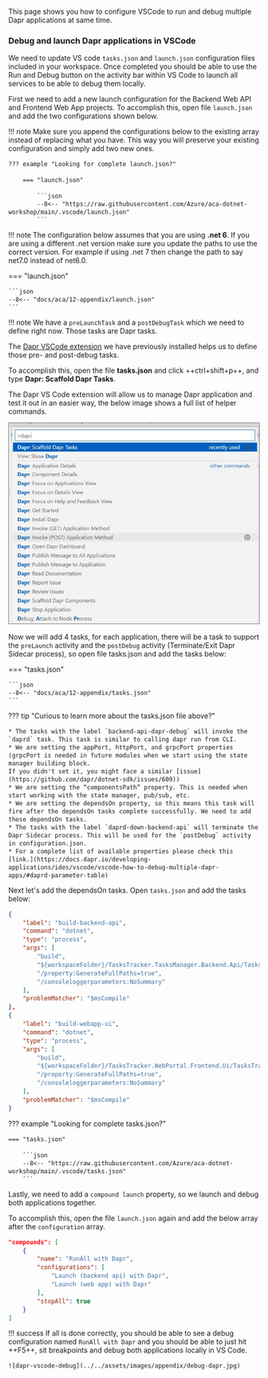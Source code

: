 This page shows you how to configure VSCode to run and debug multiple Dapr applications at same time.

### Debug and launch Dapr applications in VSCode

We need to update VS code `tasks.json` and `launch.json` configuration files included in your workspace. Once completed you should be able to use the Run and Debug button on the activity bar within 
VS Code to launch all services to be able to debug them locally.

First we need to add a new launch configuration for the Backend Web API and Frontend Web App projects. 
To accomplish this, open file `launch.json` and add the two configurations shown below. 

!!! note
    Make sure you append the configurations below to the existing array instead of replacing what you have. This way you will preserve your existing configuration and simply add two new ones. 
    
    ??? example "Looking for complete launch.json?"
        
        === "launch.json"
            
            ```json
            --8<-- "https://raw.githubusercontent.com/Azure/aca-dotnet-workshop/main/.vscode/launch.json"
            ```
!!! note
    The configuration below assumes that you are using **.net 6**. If you are using a different .net version make sure you update the paths to use the correct version. 
    For example if using .net 7 then change the path to say net7.0 instead of net6.0.

=== "launch.json"
    
    ```json
    --8<-- "docs/aca/12-appendix/launch.json"
    ```
!!! note 
    We have a `preLaunchTask` and a `postDebugTask` which we need to define right now. Those tasks are Dapr tasks.

The [Dapr VSCode extension](https://docs.dapr.io/developing-applications/ides/vscode/vscode-dapr-extension/#scaffold-dapr-debugging-tasks) we have previously installed helps us to define those pre- and post-debug 
tasks. 

To accomplish this, open the file **tasks.json** and click ++ctrl+shift+p++, and type **Dapr: Scaffold Dapr Tasks**. 

The Dapr VS Code extension will allow us to manage Dapr application and test it out in an easier way, the below image shows a full list of helper commands.

![dapr-vscode-extension](../../assets/images/appendix/dapr-vscode-extension.jpg)

Now we will add 4 tasks, for each application, there will be a task to support the `preLaunch` activity and the `postDebug` activity (Terminate/Exit Dapr Sidecar process), so open file tasks.json and add the tasks below:

=== "tasks.json"
    
    ```json
    --8<-- "docs/aca/12-appendix/tasks.json"
    ```

??? tip "Curious to learn more about the tasks.json file above?"

    * The tasks with the label `backend-api-dapr-debug` will invoke the `daprd` task. This task is similar to calling dapr run from CLI.
    * We are setting the appPort, httpPort, and grpcPort properties (grpcPort is needed in future modules when we start using the state manager building block. 
    If you didn't set it, you might face a similar [issue](https://github.com/dapr/dotnet-sdk/issues/609))
    * We are setting the “componentsPath” property. This is needed when start working with the state manager, pub/sub, etc.
    * We are setting the dependsOn property, so this means this task will fire after the dependsOn tasks complete successfully. We need to add those dependsOn tasks.
    * The tasks with the label `daprd-down-backend-api` will terminate the Dapr Sidecar process. This will be used for the `postDebug` activity in configuration.json.
    * For a complete list of available properties please check this [link.](https://docs.dapr.io/developing-applications/ides/vscode/vscode-how-to-debug-multiple-dapr-apps/#daprd-parameter-table)

Next let's add the dependsOn tasks. Open `tasks.json` and add the tasks below:

```json title="tasks.json"
{
    "label": "build-backend-api",
    "command": "dotnet",
    "type": "process",
    "args": [
        "build",
        "${workspaceFolder}/TasksTracker.TasksManager.Backend.Api/TasksTracker.TasksManager.Backend.Api.csproj",
        "/property:GenerateFullPaths=true",
        "/consoleloggerparameters:NoSummary"
    ],
    "problemMatcher": "$msCompile"
},
{
    "label": "build-webapp-ui",
    "command": "dotnet",
    "type": "process",
    "args": [
        "build",
        "${workspaceFolder}/TasksTracker.WebPortal.Frontend.Ui/TasksTracker.WebPortal.Frontend.Ui.csproj",
        "/property:GenerateFullPaths=true",
        "/consoleloggerparameters:NoSummary"
    ],
    "problemMatcher": "$msCompile"
}
```

??? example "Looking for complete tasks.json?"
        
    === "tasks.json"
        
        ```json
        --8<-- "https://raw.githubusercontent.com/Azure/aca-dotnet-workshop/main/.vscode/tasks.json"
        ```

Lastly, we need to add a `compound launch` property, so we launch and debug both applications together. 

To accomplish this, open the file `launch.json` again and add the below array after the `configuration` array.

```json title="launch.json"
"compounds": [
    {
        "name": "RunAll with Dapr",
        "configurations": [
            "Launch (backend api) with Dapr",
            "Launch (web app) with Dapr"
        ],
        "stopAll": true
    }
]
```
!!! success
    If all is done correctly, you should be able to see a debug configuration named `RunAll with Dapr` and you should be able to just hit ++F5++, sit breakpoints and debug both applications locally in VS Code.

    ![dapr-vscode-debug](../../assets/images/appendix/debug-dapr.jpg)